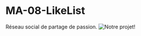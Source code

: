 # MA-08-LikeList
Réseau social de partage de passion.
![Notre projet!](https://www.francetvinfo.fr/image/759xjxr2u-56f0/1500/843/11379219.jpg)
